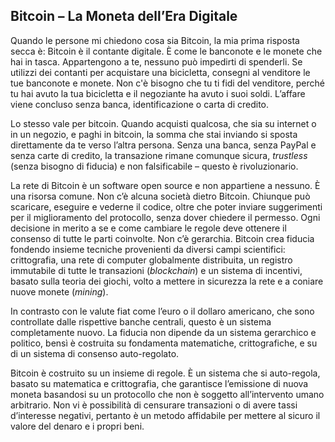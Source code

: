 ## Bitcoin – La Moneta dell’Era Digitale

Quando le persone mi chiedono cosa sia Bitcoin, la mia prima risposta secca è: Bitcoin è il contante digitale. È come le banconote e le monete che hai in tasca. Appartengono a te, nessuno può impedirti di spenderli. Se utilizzi dei contanti per acquistare una bicicletta, consegni al venditore le tue banconote e monete. Non c'è bisogno che tu ti fidi del venditore, perché tu hai avuto la tua bicicletta e il negoziante ha avuto i suoi soldi. L’affare viene concluso senza banca, identificazione o carta di credito.

Lo stesso vale per bitcoin. Quando acquisti qualcosa, che sia su internet o in un negozio, e paghi in bitcoin, la somma che stai inviando si sposta direttamente da te verso l’altra persona. Senza una banca, senza PayPal e senza carte di credito, la transazione rimane comunque sicura, _trustless_ (senza bisogno di fiducia) e non falsificabile – questo è rivoluzionario.

La rete di Bitcoin è un software open source e non appartiene a nessuno. È una risorsa comune. Non c’è alcuna società dietro Bitcoin. Chiunque può scaricare, eseguire e vederne il codice, oltre che poter inviare suggerimenti per il miglioramento del protocollo, senza dover chiedere il permesso. Ogni decisione in merito a se e come cambiare le regole deve ottenere il consenso di tutte le parti coinvolte. Non c’è gerarchia. Bitcoin crea fiducia fondendo insieme tecniche provenienti da diversi campi scientifici: crittografia, una rete di computer globalmente distribuita, un registro immutabile di tutte le transazioni (_blockchain_) e un sistema di incentivi, basato sulla teoria dei giochi, volto a mettere in sicurezza la rete e a coniare nuove monete (_mining_).

In contrasto con le valute fiat come l’euro o il dollaro americano, che sono controllate dalle rispettive banche centrali, questo è un sistema completamente nuovo. La fiducia non dipende da un sistema gerarchico e politico, bensì è costruita su fondamenta matematiche, crittografiche, e su di un sistema di consenso auto-regolato. 

Bitcoin è costruito su un insieme di regole. È un sistema che si auto-regola, basato su matematica e crittografia, che garantisce l’emissione di nuova moneta basandosi su un protocollo che non è soggetto all’intervento umano arbitrario. Non vi è possibilità di censurare transazioni o di avere tassi d’interesse negativi, pertanto è un metodo affidabile per mettere al sicuro il valore del denaro e i propri beni. 


